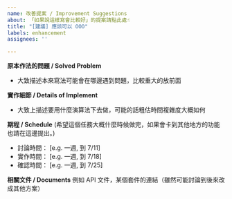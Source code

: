 ```yaml
---
name: 改善提案 / Improvement Suggestions
about: 「如果說這樣寫會比較好」的提案請點此處☝
title: "[建議] 應該可以 OOO"
labels: enhancement
assignees: ''

---
```


**原本作法的問題 / Solved Problem**
- 大致描述本來寫法可能會在哪邊遇到問題，比較重大的放前面

**實作細節 / Details of Implement**
- 大致上描述要用什麼演算法下去做，可能的話粗估時間複雜度大概如何

**期程 / Schedule**
(希望這個任務大概什麼時候做完，如果會卡到其他地方的功能也請在這邊提出。)
- 討論時間： [e.g. 一週, 到 7/11]
- 實作時間： [e.g. 一週, 到 7/18]
- 確認時間： [e.g. 一週, 到 7/25]

**相關文件 / Documents**
例如 API 文件，某個套件的連結（雖然可能討論到後來改成其他方案）
